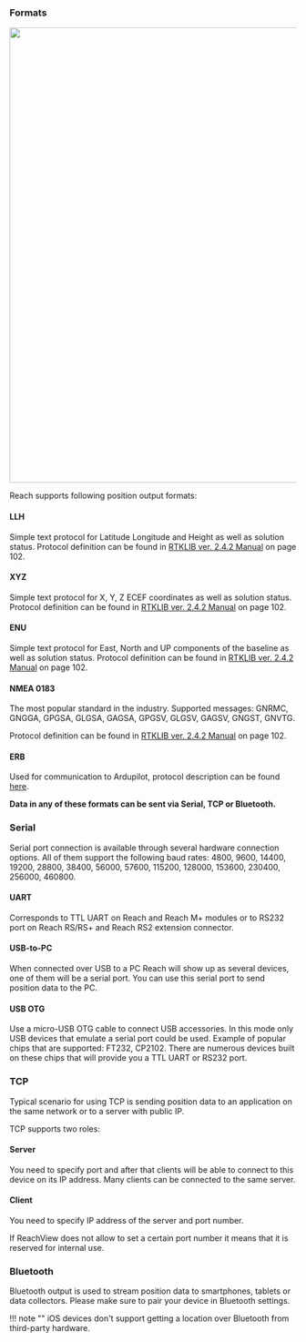 
### Formats

<p style="text-align:center" ><img src="../img/reachview/position_output/format.png" style="width: 800px;" /></p>

Reach supports following position output formats: 

#### LLH
Simple text protocol for Latitude Longitude and Height as well as solution status. Protocol definition can be found in [RTKLIB ver. 2.4.2 Manual](http://www.rtklib.com/prog/manual_2.4.2.pdf) on page 102.

#### XYZ
Simple text protocol for X, Y, Z ECEF coordinates as well as solution status. Protocol definition can be found in [RTKLIB ver. 2.4.2 Manual](http://www.rtklib.com/prog/manual_2.4.2.pdf) on page 102.

#### ENU
Simple text protocol for East, North and UP components of the baseline as well as solution status. Protocol definition can be found in [RTKLIB ver. 2.4.2 Manual](http://www.rtklib.com/prog/manual_2.4.2.pdf) on page 102.

#### NMEA 0183
The most popular standard in the industry. Supported messages: GNRMC, GNGGA, GPGSA, GLGSA, GAGSA, GPGSV, GLGSV, GAGSV, GNGST, GNVTG.

Protocol definition can be found in [RTKLIB ver. 2.4.2 Manual](http://www.rtklib.com/prog/manual_2.4.2.pdf) on page 102.

#### ERB
Used for communication to Ardupilot, protocol description can be found [here](https://files.emlid.com/ERB.pdf).


**Data in any of these formats can be sent via Serial, TCP or Bluetooth.**

### Serial
Serial port connection is available through several hardware connection options. All of them support the following baud rates: 4800, 9600, 14400, 19200, 28800, 38400, 56000, 57600, 115200, 128000, 153600, 230400, 256000, 460800.

#### UART
Corresponds to TTL UART on Reach and Reach M+ modules or to RS232 port on Reach RS/RS+ and Reach RS2 extension connector.

#### USB-to-PC
When connected over USB to a PC Reach will show up as several devices, one of them will be a serial port. You can use this serial port to send position data to the PC.

#### USB OTG
Use a micro-USB OTG cable to connect USB accessories. In this mode only USB devices that emulate a serial port could be used. Example of popular chips that are supported: FT232, CP2102. There are numerous devices built on these chips that will provide you a TTL UART or RS232 port. 

### TCP
Typical scenario for using TCP is sending position data to an application on the same network or to a server with public IP. 

TCP supports two roles:

#### Server
You need to specify port and after that clients will be able to connect to this device on its IP address. Many clients can be connected to the same server.

#### Client
You need to specify IP address of the server and port number.

If ReachView does not allow to set a certain port number it means that it is reserved for internal use.

### Bluetooth
Bluetooth output is used to stream position data to smartphones, tablets or data collectors. Please make sure to pair your device in Bluetooth settings.

!!! note ""
	iOS devices don't support getting a location over Bluetooth from third-party hardware.

